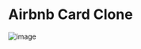 # Airbnb Card Clone

![image](https://user-images.githubusercontent.com/8913181/174158040-88a5a643-ee04-41f0-bb3d-ea4b3e4c2db7.png)
